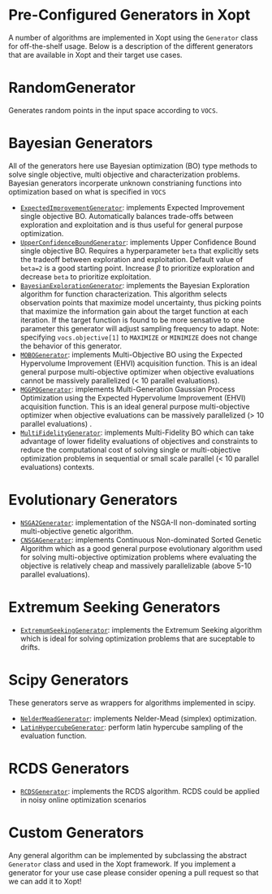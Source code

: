 Pre-Configured Generators in Xopt
===============
A number of algorithms are implemented in Xopt using the `Generator` class for
off-the-shelf usage.
Below is a
description of the different generators that are available in Xopt and their target
use cases.

RandomGenerator
===============
Generates random points in the input space according to `VOCS`.

Bayesian Generators
==
All of the generators here use Bayesian optimization (BO) type methods to solve single
objective, multi objective and characterization problems. Bayesian generators
incorperate unknown constrianing functions into optimization based on what is
specified in `VOCS`

- [`ExpectedImprovementGenerator`](examples/single_objective_bayes_opt/constrained_bo_tutorial.ipynb): implements Expected Improvement single
  objective BO. Automatically balances trade-offs between exploration and
  exploitation and is thus useful for general purpose optimization.
- [`UpperConfidenceBoundGenerator`](examples/single_objective_bayes_opt/upper_confidence_bound.ipynb): implements Upper Confidence Bound single
  objective BO. Requires a hyperparameter `beta` that explicitly sets the tradeoff
  between exploration and exploitation. Default value of `beta=2` is a good
  starting point. Increase $\beta$ to prioritize exploration and decrease `beta` to
  prioritize exploitation.
- [`BayesianExplorationGenerator`](examples/bayes_exp/bayesian_exploration.ipynb): implements the Bayesian Exploration algorithm
  for function characterization. This algorithm selects observation points that
  maximize model uncertainty, thus picking points that maximize the information gain
  about the target function at each iteration. If the target function is found to be
  more sensative to one parameter this generator will adjust sampling frequency to
  adapt. Note: specifying `vocs.objective[1]`
  to `MAXIMIZE` or `MINIMIZE` does not change the behavior of this generator.
- [`MOBOGenerator`](examples/multi_objective_bayes_opt/mobo.ipynb): implements Multi-Objective BO using the
  Expected Hypervolume Improvement (EHVI) acquisition function. This is an ideal
  general purpose multi-objective optimizer when objective evaluations cannot be
  massively parallelized (< 10 parallel evaluations).
- [`MGGPOGenerator`](examples/multi_objective_bayes_opt/mggpo.ipynb): implements Multi-Generation Gaussian Process Optimization using
  the
  Expected Hypervolume Improvement (EHVI) acquisition function. This is an ideal
  general purpose multi-objective optimizer when objective evaluations can be
  massively parallelized (> 10 parallel evaluations) .
- [`MultiFidelityGenerator`](examples/single_objective_bayes_opt/multi_fidelity_simple.ipynb): implements Multi-Fidelity BO which can take
  advantage of lower fidelity evaluations of objectives and constraints to reduce
  the computational cost of solving single or multi-objective optimization problems
  in sequential or small scale parallel (< 10 parallel evaluations)
  contexts.

Evolutionary Generators
=====
- [`NSGA2Generator`](examples/ga/nsga2/index.md): implementation of the NSGA-II non-dominated sorting multi-objective genetic algorithm.
- [`CNSGAGenerator`](examples/ga/cnsga_tnk.ipynb): implements Continuous Non-dominated Sorted Genetic Algorithm
  which as a good general purpose evolutionary algorithm used for solving
  multi-objective optimization problems where evaluating the objective is relatively
  cheap and massively parallelizable (above 5-10 parallel evaluations).

Extremum Seeking Generators
===
- [`ExtremumSeekingGenerator`](examples/sequential/extremum_seeking.ipynb): implements the Extremum Seeking algorithm which is
  ideal for solving optimization problems that are suceptable to drifts.

Scipy Generators
===
These generators serve as wrappers for algorithms implemented in scipy.

- [`NelderMeadGenerator`](examples/sequential/neldermead.ipynb): implements Nelder-Mead (simplex) optimization.
- [`LatinHypercubeGenerator`](examples/scipy/latin_hypercube.ipynb): perform latin hypercube sampling of the evaluation function.

RCDS Generators
===
- [`RCDSGenerator`](examples/sequential/rcds.ipynb): implements the RCDS algorithm. RCDS could be applied in noisy
  online optimization scenarios

Custom Generators
====
Any general algorithm can be implemented by subclassing the abstract `Generator`
class and used in the Xopt framework. If you implement a generator for your use case
please consider opening a pull request so that we can add it to Xopt!
